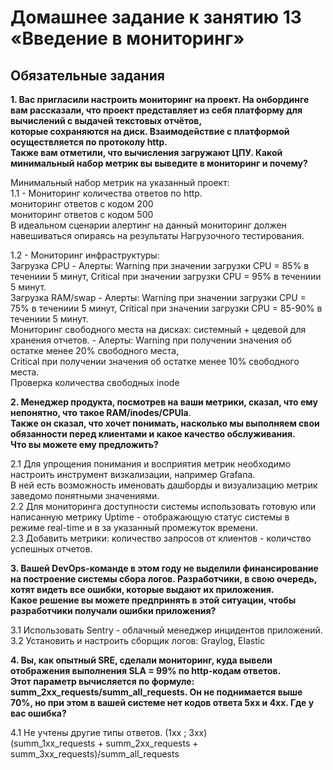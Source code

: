 # Домашнее задание к занятию 13 «Введение в мониторинг» <br>

## Обязательные задания <br>

**1. Вас пригласили настроить мониторинг на проект. На онбординге вам рассказали, что проект представляет из себя платформу для вычислений с выдачей текстовых отчётов,** <br>
**которые сохраняются на диск. Взаимодействие с платформой осуществляется по протоколу http.** <br>
**Также вам отметили, что вычисления загружают ЦПУ. Какой минимальный набор метрик вы выведите в мониторинг и почему?** <br>

Минимальный набор метрик на указанный проект: <br>
1.1 - Мониторинг количества ответов по http. <br>
	  мониторинг ответов с кодом 200 <br>
	  мониторинг ответов с кодом 500 <br>
	  В идеальном сценарии алертинг на данный мониторинг должен навешиваться опираясь на результаты Нагрузочного тестирования. <br>
	
1.2 - Мониторинг инфраструктуры: <br>
      Загрузка CPU - Алерты: Warning при значении загрузки CPU = 85% в течениии 5 минут, Critical при значении загрузки CPU = 95% в течениии 5 минут. <br>
	  Загрузка RAM/swap - Алерты: Warning при значении загрузки CPU = 75% в течениии 5 минут, Critical при значении загрузки CPU = 85-90% в течениии 5 минут. <br>
	  Мониторинг свободного места на дисках: системный + цедевой для хранения отчетов. - Алерты: Warning при получении значения об остатке менее 20% свободного места, <br>
	  Critical при получении значения об остатке менее 10% свободного места. <br>
	  Проверка количества свободных inode <br>

**2. Менеджер продукта, посмотрев на ваши метрики, сказал, что ему непонятно, что такое RAM/inodes/CPUla**. <br>
**Также он сказал, что хочет понимать, насколько мы выполняем свои обязанности перед клиентами и какое качество обслуживания.** <br>
**Что вы можете ему предложить?** <br>

2.1 Для упрощения понимания и восприятия метрик необходимо настроить инструмент визкализации, например Grafana. <br>
В ней есть возможность именовать дашборды и визуализацию метрик заведомо понятными значениями. <br>
2.2 Для мониторинга доступности системы использовать готовую или написанную метрику Uptime - отображающую статус системы в режиме real-time и в за указанный промежуток времени. <br>
2.3 Добавить метрики: количество запросов от клиентов - количство успешных отчетов. <br>

**3. Вашей DevOps-команде в этом году не выделили финансирование на построение системы сбора логов. Разработчики, в свою очередь, хотят видеть все ошибки, которые выдают их приложения.** <br>
**Какое решение вы можете предпринять в этой ситуации, чтобы разработчики получали ошибки приложения?** <br>

3.1 Использовать Sentry - облачный менеджер инцидентов приложений. <br>
3.2 Установить и настроить сборщик логов: Graylog, Elastic <br>

**4. Вы, как опытный SRE, сделали мониторинг, куда вывели отображения выполнения SLA = 99% по http-кодам ответов.** <br>
**Этот параметр вычисляется по формуле: summ_2xx_requests/summ_all_requests. Он не поднимается выше 70%, но при этом в вашей системе нет кодов ответа 5xx и 4xx. Где у вас ошибка?** <br>

4.1 Не учтены другие типы ответов. (1xx ; 3xx) <br>
(summ_1xx_requests + summ_2xx_requests + summ_3xx_requests)/summ_all_requests <br>

